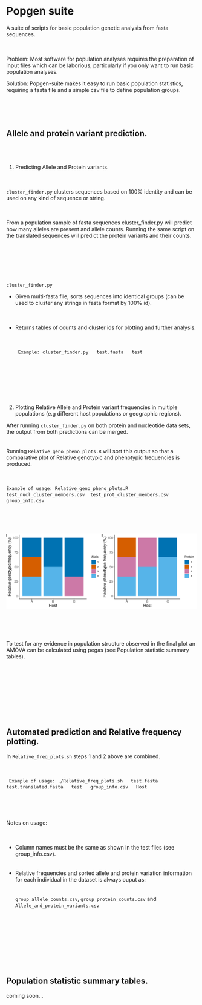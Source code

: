 # Popgen suite

A suite of scripts for basic population genetic analysis from fasta sequences.
<br /> <br /> <br />


Problem: Most software for population analyses requires the preparation of input files which can be laborious, particularly if you only want to run basic                                population analyses. 

Solution: Popgen-suite makes it easy to run basic population statistics, requiring a fasta file and a simple csv file to define population groups.

<br /> <br /> <br />


## Allele and protein variant prediction.<br /> <br /> <br />

 
 1. Predicting Allele and Protein variants. <br /> <br /> <br />  

`cluster_finder.py` clusters sequences based on 100% identity and can be used on any kind of sequence or string. <br /> <br /> <br />

From a population sample of fasta sequences cluster_finder.py will predict how many alleles are present and allele counts. Running the same script 
on the translated sequences will predict the protein variants and their counts.<br /> <br /> <br />


<br /> <br /> <br />

`cluster_finder.py`


- Given multi-fasta file, sorts sequences into identical groups (can be used to cluster any strings in fasta format by 100% id).<br /> <br /> <br />
- Returns tables of counts and cluster ids for plotting and further analysis.<br /> <br /> <br />


       Example: cluster_finder.py   test.fasta   test
       
       
<br /> <br /> <br />
<br /> <br /> <br />


2. Plotting Relative Allele and Protein variant frequencies in multiple populations (e.g different host populations or geographic regions).

After running `cluster_finder.py` on both protein and nucleotide data sets, the output from both predictions can be merged.<br /> <br /> <br />
Running `Relative_geno_pheno_plots.R` will sort this output so that a comparative plot of Relative genotypic and phenotypic frequencies is produced.<br /> <br /> <br />

    Example of usage: Relative_geno_pheno_plots.R  test_nucl_cluster_members.csv  test_prot_cluster_members.csv   group_info.csv 
    
    
<br /> <br /> <br />


![alt text](Example/Relative_phen_geno_plot.png)


<br /> <br /> <br />

To test for any evidence in population structure observed in the final plot an AMOVA can be calculated using pegas (see Population statistic summary tables).<br /> <br /> <br />


<br /> <br /> <br />
<br /> <br /> <br />

## Automated prediction and Relative frequency plotting. 

In `Relative_freq_plots.sh` steps 1 and 2 above are combined. 
<br /> <br /> <br />


     Example of usage: ./Relative_freq_plots.sh   test.fasta   test.translated.fasta   test   group_info.csv   Host
<br /> <br /> <br />

Notes on usage:
<br /> <br /> <br />
- Column names must be the same as shown in the test files (see group_info.csv). <br /> <br /> <br />
- Relative frequencies and sorted allele and protein variation information for each individual in the dataset is always ouput as:<br /> <br /> <br />
`group_allele_counts.csv`, `group_protein_counts.csv` and `Allele_and_protein_variants.csv` <br /> <br /> <br />

<br /> <br /> <br />
<br /> <br /> <br />


## Population statistic summary tables. 

coming soon...





